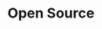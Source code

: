 ---
layout: tag-blog
title: Open Source
slug: opensource
category: opensource
menu: false
order: 1
#header-img: '/img/opensource-logo.png'
---